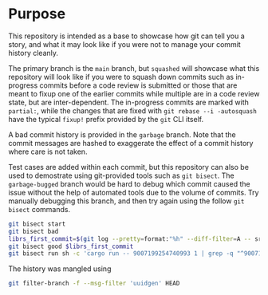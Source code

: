 # Purpose

This repository is intended as a base to showcase how git can tell you a story,
and what it may look like if you were not to manage your commit history cleanly.

The primary branch is the `main` branch, but `squashed` will showcase what
this repository will look like if you were to squash down commits such as
in-progress commits before a code review is submitted or those that are meant to
fixup one of the earlier commits while multiple are in a code review state,
but are inter-dependent. The in-progress commits are marked with `partial:`,
while the changes that are fixed with `git rebase --i -autosquash` have the typical
`fixup!` prefix provided by the `git` CLI itself.

A bad commit history is provided in the `garbage` branch. Note that the commit
messages are hashed to exaggerate the effect of a commit history where care is not taken.

Test cases are added within each commit, but this repository can also be used to demostrate
using git-provided tools such as `git bisect`. The `garbage-bugged` branch would be hard to
debug which commit caused the issue without the help of automated tools due to the volume of
commits. Try manually debugging this branch, and then try again using the follow `git bisect`
commands.

```sh
git bisect start
git bisect bad
librs_first_commit=$(git log --pretty=format:"%h" --diff-filter=A -- src/lib.rs)
git bisect good $librs_first_commit
git bisect run sh -c 'cargo run -- 9007199254740993 1 | grep -q "^9007199254740994$" || exit 1'
```

The history was mangled using
```sh
git filter-branch -f --msg-filter 'uuidgen' HEAD
```
